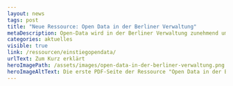 ```yaml
---
layout: news
tags: post
title: "Neue Ressource: Open Data in der Berliner Verwaltung"
metaDescription: Open-Data wird in der Berliner Verwaltung zunehmend umgesetzt. Dieses Einstiegshandout  gibt einen ersten Überblick zum Themenfeld Offene Daten und konkrete Hilfestellungen für die ersten Schritte.
categories: aktuelles
visible: true
link: /ressourcen/einstiegopendata/
urlText: Zum Kurz erklärt
heroImagePath: /assets/images/open-data-in-der-berliner-verwaltung.png
heroImageAltText: Die erste PDF-Seite der Ressource "Open Data in der Berliner Verwaltung"
---
```

